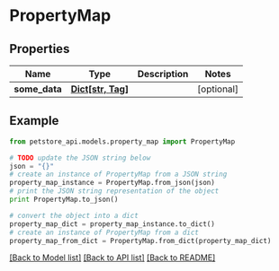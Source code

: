 # PropertyMap


## Properties
Name | Type | Description | Notes
------------ | ------------- | ------------- | -------------
**some_data** | [**Dict[str, Tag]**](Tag.md) |  | [optional] 

## Example

```python
from petstore_api.models.property_map import PropertyMap

# TODO update the JSON string below
json = "{}"
# create an instance of PropertyMap from a JSON string
property_map_instance = PropertyMap.from_json(json)
# print the JSON string representation of the object
print PropertyMap.to_json()

# convert the object into a dict
property_map_dict = property_map_instance.to_dict()
# create an instance of PropertyMap from a dict
property_map_from_dict = PropertyMap.from_dict(property_map_dict)
```
[[Back to Model list]](../README.md#documentation-for-models) [[Back to API list]](../README.md#documentation-for-api-endpoints) [[Back to README]](../README.md)


